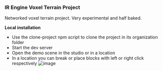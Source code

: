 ### IR Engine Voxel Terrain Project

Networked voxel terrain project. Very experimental and half baked.

**Local installation**
- Use the clone-project npm script to clone the project in its organization folder
- Start the dev server
- Open the demo scene in the studio or in a location
- In a location you can break or place blocks with left or right click respectively
![image](https://github.com/user-attachments/assets/dfe2511e-16b0-432a-abf4-8eb375a94ab3)
